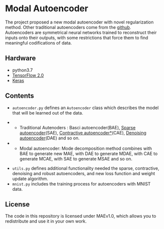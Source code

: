 # Modal Autoencoder 

The project proposed a new modal autoencoder with novel regularization method. Other traditional autoencoders come from the [github](https://github.com/fdavidcl/ae-review-resources).
Autoencoders are symmetrical neural networks trained to reconstruct their inputs onto their outputs, with some restrictions that force them to find meaningful codifications of data.

## Hardware
- python3.7
- [TensorFlow 2.0](https://www.tensorflow.org/)
- [Keras](https://github.com/keras-team/keras)
## Contents
- `autoencoder.py` defines an `Autoencoder` class which describes the model that will be learned out of the data.
* * Traditional Autenoders : Basci autoencoder(BAE), [Sparse autoencoder](https://pdfs.semanticscholar.org/eb2f/e260af00818907fe82024203d8a5a1386777.pdf)(SAE), [Contractive autoencoder*](https://dl.acm.org/citation.cfm?id=3104587)(CAE),
[Denoising autoencoder](https://dl.acm.org/citation.cfm?id=1390294)(DAE) and so on.
* * Modal autoencoder: Mode decomposition method combines with BAE to generate new MAE, with DAE to generate MDAE, with CAE to generate MCAE,  with SAE to generate MSAE and so on.
- `utils.py` defines additional functionality needed the sparse, contractive, denoising and robust autoencoders, and new loss function and weight update algorithm.
- `mnist.py` includes the training process for autoencoders with MNIST data.


## License

The code in this repository is licensed under MAEv1.0, which allows you to redistribute and use it in your own work.